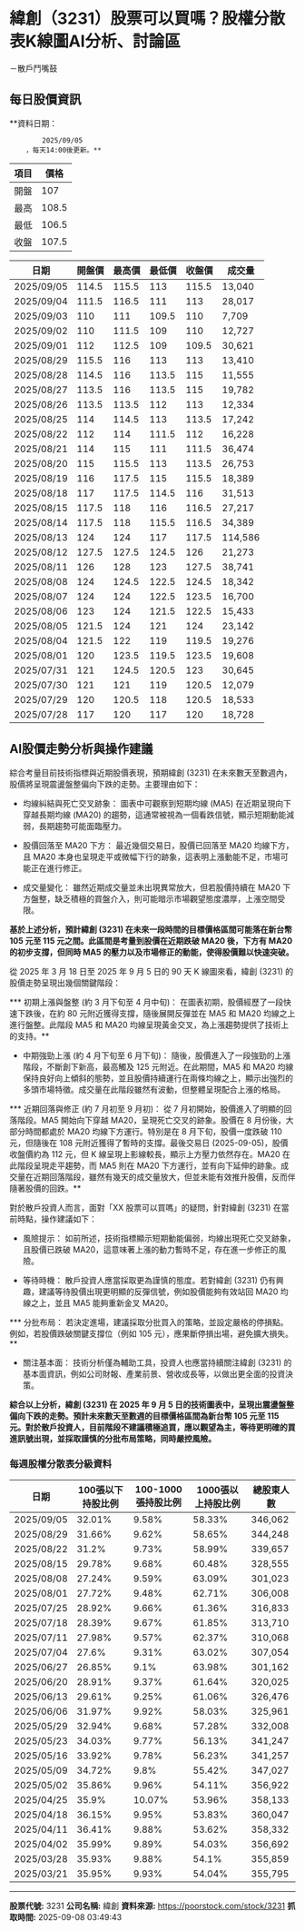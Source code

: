 # 緯創（3231）股票可以買嗎？股權分散表K線圖AI分析、討論區
－散戶鬥嘴鼓

## 每日股價資訊

**資料日期：
        
            2025/09/05
        ，每天14:00後更新。**

| 項目 | 價格 |
|------|------|
| 開盤 | 107 |
| 最高 | 108.5 |
| 最低 | 106.5 |
| 收盤 | 107.5 |

| 日期 | 開盤價 | 最高價 | 最低價 | 收盤價 | 成交量 |
|------|--------|--------|--------|--------|--------|
| 2025/09/05 | 114.5 | 115.5 | 113 | 115.5 | 13,040 |
| 2025/09/04 | 111.5 | 116.5 | 111 | 113 | 28,017 |
| 2025/09/03 | 110 | 111 | 109.5 | 110 | 7,709 |
| 2025/09/02 | 110 | 111.5 | 109 | 110 | 12,727 |
| 2025/09/01 | 112 | 112.5 | 109 | 109.5 | 30,621 |
| 2025/08/29 | 115.5 | 116 | 113 | 113 | 13,410 |
| 2025/08/28 | 114.5 | 116 | 113.5 | 115 | 11,555 |
| 2025/08/27 | 113.5 | 116 | 113.5 | 115 | 19,782 |
| 2025/08/26 | 113.5 | 113.5 | 112 | 113 | 12,334 |
| 2025/08/25 | 114 | 114.5 | 113 | 113.5 | 17,242 |
| 2025/08/22 | 112 | 114 | 111.5 | 112 | 16,228 |
| 2025/08/21 | 114 | 115 | 111 | 111.5 | 36,474 |
| 2025/08/20 | 115 | 115.5 | 113 | 113.5 | 26,753 |
| 2025/08/19 | 116 | 117.5 | 115 | 115.5 | 18,389 |
| 2025/08/18 | 117 | 117.5 | 114.5 | 116 | 31,513 |
| 2025/08/15 | 117.5 | 118 | 116 | 116.5 | 27,217 |
| 2025/08/14 | 117.5 | 118 | 115.5 | 116.5 | 34,389 |
| 2025/08/13 | 124 | 124 | 117 | 117.5 | 114,586 |
| 2025/08/12 | 127.5 | 127.5 | 124.5 | 126 | 21,273 |
| 2025/08/11 | 126 | 128 | 123 | 127.5 | 38,741 |
| 2025/08/08 | 124 | 124.5 | 122.5 | 124.5 | 18,342 |
| 2025/08/07 | 124 | 124 | 122.5 | 123.5 | 16,700 |
| 2025/08/06 | 123 | 124 | 121.5 | 122.5 | 15,433 |
| 2025/08/05 | 121.5 | 124 | 121 | 124 | 23,142 |
| 2025/08/04 | 121.5 | 122 | 119 | 119.5 | 19,276 |
| 2025/08/01 | 120 | 123.5 | 119.5 | 123.5 | 19,608 |
| 2025/07/31 | 121 | 124.5 | 120.5 | 123 | 30,645 |
| 2025/07/30 | 121 | 121 | 119 | 120.5 | 12,079 |
| 2025/07/29 | 120 | 120.5 | 118 | 120.5 | 18,533 |
| 2025/07/28 | 117 | 120 | 117 | 120 | 18,728 |

## AI股價走勢分析與操作建議

綜合考量目前技術指標與近期股價表現，預期緯創 (3231) 在未來數天至數週內，股價將呈現震盪盤整偏向下跌的走勢。主要理由如下：

*   均線糾結與死亡交叉跡象： 圖表中可觀察到短期均線 (MA5) 在近期呈現向下穿越長期均線 (MA20) 的趨勢，這通常被視為一個看跌信號，顯示短期動能減弱，長期趨勢可能面臨壓力。

*   股價回落至 MA20 下方： 最近幾個交易日，股價已回落至 MA20 均線下方，且 MA20 本身也呈現走平或微幅下行的跡象，這表明上漲動能不足，市場可能正在進行修正。

*   成交量變化： 雖然近期成交量並未出現異常放大，但若股價持續在 MA20 下方盤整，缺乏積極的買盤介入，則可能暗示市場觀望態度濃厚，上漲空間受限。

**基於上述分析，預計緯創 (3231) 在未來一段時間的目標價格區間可能落在新台幣 105 元至 115 元之間。此區間是考量到股價在近期跌破 MA20 後，下方有 MA20 的初步支撐，但同時 MA5 的壓力以及市場修正的動能，使得股價難以快速突破。**

從 2025 年 3 月 18 日至 2025 年 9 月 5 日的 90 天 K 線圖來看，緯創 (3231) 的股價走勢呈現出幾個關鍵階段：

***   初期上漲與盤整 (約 3 月下旬至 4 月中旬)： 在圖表初期，股價經歷了一段快速下跌後，在約 80 元附近獲得支撐，隨後展開反彈並在 MA5 和 MA20 均線之上進行盤整。此階段 MA5 和 MA20 均線呈現黃金交叉，為上漲趨勢提供了技術上的支持。**

*   中期強勁上漲 (約 4 月下旬至 6 月下旬)： 隨後，股價進入了一段強勁的上漲階段，不斷創下新高，最高觸及 125 元附近。在此期間，MA5 和 MA20 均線保持良好向上傾斜的態勢，並且股價持續運行在兩條均線之上，顯示出強烈的多頭市場特徵。成交量在此階段雖然有波動，但整體呈現配合上漲的格局。

***   近期回落與修正 (約 7 月初至 9 月初)： 從 7 月初開始，股價進入了明顯的回落階段。MA5 開始向下穿越 MA20，呈現死亡交叉的跡象。股價在 8 月份後，大部分時間都處於 MA20 均線下方運行。特別是在 8 月下旬，股價一度跌破 110 元，但隨後在 108 元附近獲得了暫時的支撐。最後交易日 (2025-09-05)，股價收盤價約為 112 元，但 K 線呈現上影線較長，顯示上方壓力依然存在。MA20 在此階段呈現走平趨勢，而 MA5 則在 MA20 下方運行，並有向下延伸的跡象。成交量在近期回落階段，雖然有幾天的成交量放大，但並未能有效推升股價，反而伴隨著股價的回跌。**

對於散戶投資人而言，面對「XX 股票可以買嗎」的疑問，針對緯創 (3231) 在當前時點，操作建議如下：

*   風險提示： 如前所述，技術指標顯示短期動能偏弱，均線出現死亡交叉跡象，且股價已跌破 MA20，這意味著上漲的動力暫時不足，存在進一步修正的風險。

*   等待時機： 散戶投資人應當採取更為謹慎的態度。若對緯創 (3231) 仍有興趣，建議等待股價出現更明顯的反彈信號，例如股價能夠有效站回 MA20 均線之上，並且 MA5 能夠重新金叉 MA20。

***   分批布局： 若決定進場，建議採取分批買入的策略，並設定嚴格的停損點。例如，若股價跌破關鍵支撐位（例如 105 元），應果斷停損出場，避免擴大損失。**

*   關注基本面： 技術分析僅為輔助工具，投資人也應當持續關注緯創 (3231) 的基本面資訊，例如公司財報、產業前景、營收成長等，以做出更全面的投資決策。

**綜合以上分析，緯創 (3231) 在 2025 年 9 月 5 日的技術圖表中，呈現出震盪盤整偏向下跌的走勢。預計未來數天至數週的目標價格區間為新台幣 105 元至 115 元。對於散戶投資人，目前階段不建議積極追買，應以觀望為主，等待更明確的買進訊號出現，並採取謹慎的分批布局策略，同時嚴控風險。**

### 每週股權分散表分級資料

| 日期 | 100張以下持股比例 | 100-1000張持股比例 | 1000張以上持股比例 | 總股東人數 |
|------|-------------------|--------------------|--------------------|----------|
| 2025/09/05 | 32.01% | 9.58% | 58.33% | 346,062 |
| 2025/08/29 | 31.66% | 9.62% | 58.65% | 344,248 |
| 2025/08/22 | 31.2% | 9.73% | 58.99% | 339,657 |
| 2025/08/15 | 29.78% | 9.68% | 60.48% | 328,555 |
| 2025/08/08 | 27.24% | 9.59% | 63.09% | 301,023 |
| 2025/08/01 | 27.72% | 9.48% | 62.71% | 306,008 |
| 2025/07/25 | 28.92% | 9.66% | 61.36% | 316,833 |
| 2025/07/18 | 28.39% | 9.67% | 61.85% | 313,710 |
| 2025/07/11 | 27.98% | 9.57% | 62.37% | 310,068 |
| 2025/07/04 | 27.6% | 9.31% | 63.02% | 307,054 |
| 2025/06/27 | 26.85% | 9.1% | 63.98% | 301,162 |
| 2025/06/20 | 28.91% | 9.37% | 61.64% | 320,025 |
| 2025/06/13 | 29.61% | 9.25% | 61.06% | 326,476 |
| 2025/06/06 | 31.97% | 9.92% | 58.03% | 325,961 |
| 2025/05/29 | 32.94% | 9.68% | 57.28% | 332,008 |
| 2025/05/23 | 34.03% | 9.77% | 56.13% | 341,247 |
| 2025/05/16 | 33.92% | 9.78% | 56.23% | 341,257 |
| 2025/05/09 | 34.72% | 9.8% | 55.42% | 347,027 |
| 2025/05/02 | 35.86% | 9.96% | 54.11% | 356,922 |
| 2025/04/25 | 35.9% | 10.07% | 53.96% | 358,133 |
| 2025/04/18 | 36.15% | 9.95% | 53.83% | 360,047 |
| 2025/04/11 | 36.41% | 9.88% | 53.62% | 358,332 |
| 2025/04/02 | 35.99% | 9.89% | 54.03% | 356,692 |
| 2025/03/28 | 35.93% | 9.88% | 54.1% | 355,859 |
| 2025/03/21 | 35.95% | 9.93% | 54.04% | 355,795 |

---

**股票代號:** 3231
**公司名稱:** 緯創
**資料來源:** https://poorstock.com/stock/3231
**抓取時間:** 2025-09-08 03:49:43